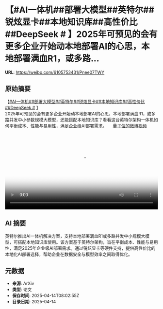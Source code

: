 # 【#AI一体机##部署大模型##英特尔##锐炫显卡##本地知识库##高性价比##DeepSeek # 】2025年可预见的会有更多企业开始动本地部署AI的心思，本地部署满血R1，或多路...

**URL**: https://weibo.com/6105753431/Pnee07TWY

## 原始摘要

【<a href="https://m.weibo.cn/search?containerid=231522type%3D1%26t%3D10%26q%3D%23AI%E4%B8%80%E4%BD%93%E6%9C%BA%23&amp;extparam=%23AI%E4%B8%80%E4%BD%93%E6%9C%BA%23" data-hide=""><span class="surl-text">#AI一体机#</span></a><a href="https://m.weibo.cn/search?containerid=231522type%3D1%26t%3D10%26q%3D%23%E9%83%A8%E7%BD%B2%E5%A4%A7%E6%A8%A1%E5%9E%8B%23&amp;extparam=%23%E9%83%A8%E7%BD%B2%E5%A4%A7%E6%A8%A1%E5%9E%8B%23" data-hide=""><span class="surl-text">#部署大模型#</span></a><a href="https://m.weibo.cn/search?containerid=231522type%3D1%26t%3D10%26q%3D%23%E8%8B%B1%E7%89%B9%E5%B0%94%23&amp;isnewpage=1" data-hide=""><span class="surl-text">#英特尔#</span></a><a href="https://m.weibo.cn/search?containerid=231522type%3D1%26t%3D10%26q%3D%23%E9%94%90%E7%82%AB%E6%98%BE%E5%8D%A1%23&amp;extparam=%23%E9%94%90%E7%82%AB%E6%98%BE%E5%8D%A1%23" data-hide=""><span class="surl-text">#锐炫显卡#</span></a><a href="https://m.weibo.cn/search?containerid=231522type%3D1%26t%3D10%26q%3D%23%E6%9C%AC%E5%9C%B0%E7%9F%A5%E8%AF%86%E5%BA%93%23&amp;extparam=%23%E6%9C%AC%E5%9C%B0%E7%9F%A5%E8%AF%86%E5%BA%93%23" data-hide=""><span class="surl-text">#本地知识库#</span></a><a href="https://m.weibo.cn/search?containerid=231522type%3D1%26t%3D10%26q%3D%23%E9%AB%98%E6%80%A7%E4%BB%B7%E6%AF%94%23&amp;isnewpage=1" data-hide=""><span class="surl-text">#高性价比#</span></a><a href="https://m.weibo.cn/search?containerid=231522type%3D1%26t%3D10%26q%3D%23DeepSeek+%EF%BB%BF%23&amp;extparam=%23DeepSeek+%EF%BB%BF%23" data-hide=""><span class="surl-text">#DeepSeek ﻿#</span></a>  】<br>2025年可预见的会有更多企业开始动本地部署AI的心思，本地部署满血R1，或多路并发中小参数规模大模型，还能搭配本地知识库？看看这台英特尔架构一体机如何平衡成本、性能与易用性，满足企业级AI部署需求。 <a href="https://video.weibo.com/show?fid=1034:5155360877510680" data-hide=""><span class="url-icon"><img style="width: 1rem;height: 1rem" src="https://h5.sinaimg.cn/upload/2015/09/25/3/timeline_card_small_video_default.png" referrerpolicy="no-referrer"></span><span class="surl-text">量子位的微博视频</span></a><br clear="both"><div style="clear: both"></div><video controls="controls" poster="https://tvax4.sinaimg.cn/orj480/006Fd7o3gy1i0ge6vd01qj31hc0u0kjl.jpg" style="width: 100%"><source src="https://f.video.weibocdn.com/o0/HBKXAGg2lx08nsYRZzGo01041202Bd390E010.mp4?label=mp4_720p&amp;template=1280x720.25.0&amp;ori=0&amp;ps=1CwnkDw1GXwCQx&amp;Expires=1744621362&amp;ssig=9BDMmEH%2Bwy&amp;KID=unistore,video"><source src="https://f.video.weibocdn.com/o0/42LKQcynlx08nsYQajzO01041201m0Kt0E010.mp4?label=mp4_hd&amp;template=852x480.25.0&amp;ori=0&amp;ps=1CwnkDw1GXwCQx&amp;Expires=1744621362&amp;ssig=60%2Bb%2Ffk3IR&amp;KID=unistore,video"><source src="https://f.video.weibocdn.com/o0/8uEMMY1zlx08nsYPJF0Q01041200RnN00E010.mp4?label=mp4_ld&amp;template=640x360.25.0&amp;ori=0&amp;ps=1CwnkDw1GXwCQx&amp;Expires=1744621362&amp;ssig=utfm9S2utz&amp;KID=unistore,video"><p>视频无法显示，请前往<a href="https://video.weibo.com/show?fid=1034%3A5155360877510680" target="_blank" rel="noopener noreferrer">微博视频</a>观看。</p></video>

## AI 摘要

英特尔推出AI一体机解决方案，支持本地部署满血R1或多路并发中小规模大模型，可搭配本地知识库使用。该方案基于英特尔架构，旨在平衡成本、性能与易用性，满足2025年企业级AI部署需求。通过锐炫显卡等硬件支持，提供高性价比的本地化AI部署选择，帮助企业在数据安全与模型效率之间取得优化。

## 元数据

- **来源**: ArXiv
- **类型**: 论文
- **保存时间**: 2025-04-14T08:02:55Z
- **目录日期**: 2025-04-14

